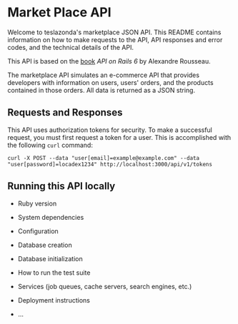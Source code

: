 # Market Place API
Welcome to teslazonda's marketplace JSON API. This README contains information on how to make requests to the API,
API responses and error codes, and the technical details of the API.

This API is based on the [book](https://github.com/madeindjs/api_on_rails) *API on Rails 6* by Alexandre Rousseau.

The marketplace API simulates an e-commerce API that provides developers with information on users, users' orders, and the products contained in those orders. All data is returned as a JSON string.

## Requests and Responses
This API uses authorization tokens for security. To make a successful request, you must first request a token for a user. This is accomplished with the following ```curl``` command:

`curl -X POST --data "user[email]=example@example.com" --data "user[password]=locadex1234" http://localhost:3000/api/v1/tokens`

## Running this API locally
* Ruby version

* System dependencies

* Configuration

* Database creation

* Database initialization

* How to run the test suite

* Services (job queues, cache servers, search engines, etc.)

* Deployment instructions

* ...

